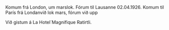 Komum frá London, um marslok.
Fórum til Lausanne 02.04.1926.
Komum til París frá Londanvið lok mars, fórum við upp

Við gistum á La Hotel´Magnifique Ratirtli.